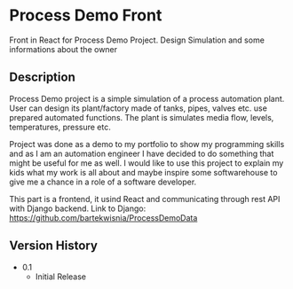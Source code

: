 # Process Demo Front

Front in React for Process Demo Project. Design Simulation and some informations about the owner

## Description

Process Demo project is a simple simulation of a process automation plant. User can design its plant/factory made of
tanks, pipes, valves etc. use prepared automated functions. The plant is simulates media flow, levels, temperatures,
pressure etc.

Project was done as a demo to my portfolio to show my programming skills and as I am an automation engineer I have
decided to do something that might be useful for me as well. I would like to use this project to explain my kids what
my work is all about and maybe inspire some softwarehouse to give me a chance in a role of a software developer.

This part is a frontend, it usind React and communicating through rest API with Django backend. Link to Django: https://github.com/bartekwisnia/ProcessDemoData

## Version History

* 0.1
    * Initial Release
